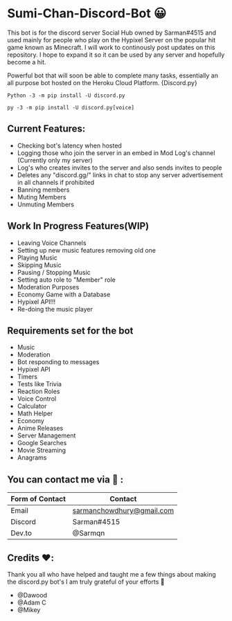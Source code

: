 # **Sumi-Chan-Discord-Bot** 😀

This bot is for the discord server Social Hub owned by Sarman#4515 and used mainly for people who play on the Hypixel Server on the popular hit game known as Minecraft.
I will work to continously post updates on this repository. I hope to expand it so it can be used by any server and hopefully become a hit.

Powerful bot that will soon be able to complete many tasks, essentially an all purpose bot hosted on the Heroku Cloud Platform. {Discord.py}

``` Requirement to use:
Python -3 -m pip install -U discord.py

py -3 -m pip install -U discord.py[voice]
```
## **Current Features:**

- Checking bot's latency when hosted
- Logging those who join the server in an embed in Mod Log's channel (Currently only my server)
- Log's who creates invites to the server and also sends invites to people
- Deletes any "discord.gg/" links in chat to stop any server advertisement in all channels if prohibited
- Banning members
- Muting Members
- Unmuting Members

## **Work In Progress Features(WIP)**

- Leaving Voice Channels
- Setting up new music features removing old one
- Playing Music
- Skipping Music
- Pausing / Stopping Music
- Setting auto role to "Member" role
- Moderation Purposes
- Economy Game with a Database
- Hypixel API!!!
- Re-doing the music player

## **Requirements set for the bot**

- Music
- Moderation
- Bot responding to messages
- Hypixel API
- Timers
- Tests like Trivia
- Reaction Roles
- Voice Control
- Calculator
- Math Helper
- Economy
- Anime Releases
- Server Management
- Google Searches
- Movie Streaming
- Anagrams

## You can contact me via 💙 :

Form of Contact | Contact
------------ | -------------
Email | sarmanchowdhury@gmail.com
Discord | Sarman#4515
Dev.to | @Sarmqn

## Credits ❤️:

Thank you all who have helped and taught me a few things about making the discord.py bot's I am truly grateful of your efforts 💙

- @Dawood
- @Adam C
- @Mikey
